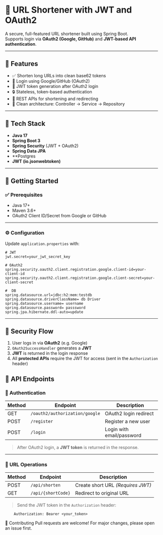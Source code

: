 # 🔗 URL Shortener with JWT and OAuth2

A secure, full-featured URL shortener built using Spring Boot.  
Supports login via **OAuth2 (Google, GitHub)** and **JWT-based API authentication**.

---

## 🚀 Features

- ✅ Shorten long URLs into clean base62 tokens
- 🔐 Login using Google/GitHub (OAuth2)
- 🔑 JWT token generation after OAuth2 login
- 🔒 Stateless, token-based authentication
- 📡 REST APIs for shortening and redirecting
- 🧠 Clean architecture: Controller → Service → Repository

---

## 🧱 Tech Stack

- **Java 17**
- **Spring Boot 3**
- **Spring Security** (JWT + OAuth2)
- **Spring Data JPA**
- **Postgres
- **JWT (io.jsonwebtoken)**
  
---

## 🏁 Getting Started

### ✅ Prerequisites

- Java 17+
- Maven 3.6+
- OAuth2 Client ID/Secret from Google or GitHub

---

### ⚙️ Configuration

Update `application.properties` with:

   

    # JWT
    jwt.secret=your_jwt_secret_key

    # OAuth2
    spring.security.oauth2.client.registration.google.client-id=your-client-id
    spring.security.oauth2.client.registration.google.client-secret=your-client-secret

    #  DB
    spring.datasource.url=jdbc:h2:mem:testdb
    spring.datasource.driverClassName= db Driver
    spring.datasource.username= username
    spring.datasource.password= passsword
    spring.jpa.hibernate.ddl-auto=update



----


## 🔐 Security Flow

1. User logs in via **OAuth2** (e.g. Google)
2. `OAuth2SuccessHandler` generates a **JWT**
3. **JWT** is returned in the login response
4. All **protected APIs** require the JWT for access (sent in the `Authorization` header)



## 🧪 API Endpoints

### 🔐 Authentication

| Method | Endpoint                             | Description                |
|--------|--------------------------------------|----------------------------|
| GET    | `/oauth2/authorization/google`       | OAuth2 login redirect      |
| POST   | `/register`                          | Register a new user        |
| POST   | `/login`                             | Login with email/password  |

> After OAuth2 login, a **JWT token** is returned in the response.

---



### 🔗 URL Operations

| Method | Endpoint           | Description                       |
|--------|--------------------|-----------------------------------|
| POST   | `/api/shorten`     | Create short URL *(Requires JWT)* |
| GET    | `/api/{shortCode}` | Redirect to original URL          |

> Send the JWT token in the `Authorization` header:

    
        Authorization: Bearer <your_token>




🤝 Contributing
Pull requests are welcome! For major changes, please open an issue first.
